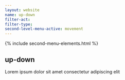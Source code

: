 ```yaml
---
layout: website
name: up-down 
filter-act: 
filter-type: 
second-level-menu-active: movement
---
```


{% include second-menu-elements.html %}

<main class="page-content">
  <div class="text-container">
    <h2>up-down</h2>
    <p>Lorem ipsum dolor sit amet consectetur adipiscing elit</p>
  </div>
</main>
